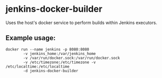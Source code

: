 # jenkins-docker-builder

Uses the host's docker service to perform builds within Jenkins executors.

## Example usage:

```
docker run --name jenkins -p 8080:8080
        -v jenkins_home:/var/jenkins_home
        -v /var/run/docker.sock:/var/run/docker.sock
        -v /etc/timezone:/etc/timezone -v /etc/localtime:/etc/localtime
        -d jenkins-docker-builder
```
